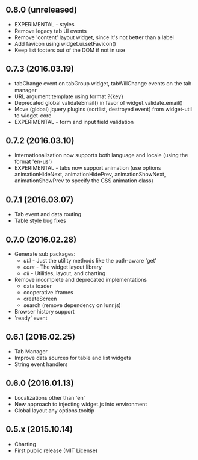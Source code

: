 0.8.0 (unreleased)
--
* EXPERIMENTAL - styles
* Remove legacy tab UI events
* Remove 'content' layout widget, since it's not better than a label
* Add favicon using widget.ui.setFavicon()
* Keep list footers out of the DOM if not in use


0.7.3 (2016.03.19)
--
* tabChange event on tabGroup widget, tabWillChange events on the tab manager
* URL argument template using format ?{key}
* Deprecated global validateEmail() in favor of widget.validate.email()
* Move (global) jquery plugins (sortlist, destroyed event) from widget-util to widget-core
* EXPERIMENTAL - form  and input field validation


0.7.2 (2016.03.10)
--
* Internationalization now supports both language and locale (using the format 'en-us')
* EXPERIMENTAL - tabs now support animation (use options animationHideNext, animationHidePrev, animationShowNext, animationShowPrev to specify the CSS animation class)


0.7.1 (2016.03.07)
--
* Tab event and data routing
* Table style bug fixes


0.7.0 (2016.02.28)
--
* Generate sub packages:
  - *util* - Just the utility methods like the path-aware 'get'
  - *core* - The widget layout library
  - *all* - Utilities, layout, and charting
* Remove incomplete and deprecated implementations
  - data loader
  - cooperative iframes
  - createScreen
  - search (remove dependency on lunr.js)
* Browser history support
* 'ready' event


0.6.1 (2016.02.25)
--
* Tab Manager
* Improve data sources for table and list widgets
* String event handlers


0.6.0 (2016.01.13)
--
* Localizations other than 'en'
* New approach to injecting widget.js into environment
* Global layout any options.tooltip


0.5.x (2015.10.14)
--
* Charting
* First public release (MIT License)
